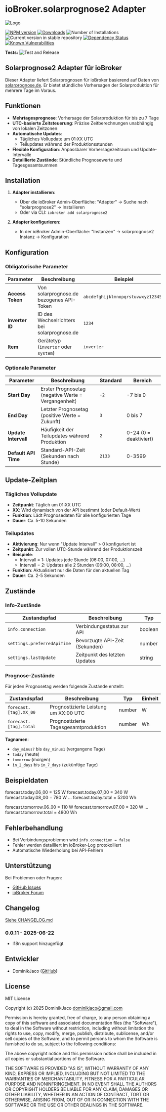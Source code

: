 # ioBroker.solarprognose2 Adapter

![Logo](https://raw.githubusercontent.com/DominikJaco/ioBroker.solarprognose2/main/admin/solarprognose2.png)

[![NPM version](https://img.shields.io/npm/v/iobroker.solarprognose2.svg)](https://www.npmjs.com/package/iobroker.solarprognose2)
[![Downloads](https://img.shields.io/npm/dm/iobroker.solarprognose2.svg)](https://www.npmjs.com/package/iobroker.solarprognose2)
![Number of Installations](https://iobroker.live/badges/solarprognose2-installed.svg)
![Current version in stable repository](https://iobroker.live/badges/solarprognose2-stable.svg)
[![Dependency Status](https://img.shields.io/david/DominikJaco/ioBroker.solarprognose2.svg)](https://david-dm.org/DominikJaco/ioBroker.solarprognose2)
[![Known Vulnerabilities](https://snyk.io/test/github/DominikJaco/ioBroker.solarprognose2/badge.svg)](https://snyk.io/test/github/DominikJaco/ioBroker.solarprognose2)

**Tests:** ![Test and Release](https://github.com/DominikJaco/ioBroker.solarprognose2/workflows/Test%20and%20Release/badge.svg)

## Solarprognose2 Adapter für ioBroker

Dieser Adapter liefert Solarprognosen für ioBroker basierend auf Daten von [solarprognose.de](https://www.solarprognose.de). Er bietet stündliche Vorhersagen der Solarproduktion für mehrere Tage im Voraus.

## Funktionen

- **Mehrtagesprognose**: Vorhersage der Solarproduktion für bis zu 7 Tage
- **UTC-basierte Zeitsteuerung**: Präzise Zeitberechnungen unabhängig von lokalen Zeitzonen
- **Automatische Updates**: 
  - Tägliches Vollupdate um 01:XX UTC
  - Teilupdates während der Produktionsstunden
- **Flexible Konfiguration**: Anpassbarer Vorhersagezeitraum und Update-Intervalle
- **Detaillierte Zustände**: Stündliche Prognosewerte und Tagesgesamtsummen

## Installation

1. **Adapter installieren**:
   - Über die ioBroker Admin-Oberfläche: "Adapter" → Suche nach "solarprognose2" → Installieren
   - Oder via CLI: `iobroker add solarprognose2`

2. **Adapter konfigurieren**:
   - In der ioBroker Admin-Oberfläche: "Instanzen" → solarprognose2 Instanz → Konfiguration

## Konfiguration

### Obligatorische Parameter

| Parameter | Beschreibung | Beispiel |
|-----------|-------------|----------|
| **Access Token** | Von solarprognose.de bezogenes API-Token | `abcdefghijklmnopqrstuvwxyz123456` |
| **Inverter ID** | ID des Wechselrichters bei solarprognose.de | `1234` |
| **Item** | Gerätetyp (`inverter` oder `system`) | `inverter` |

### Optionale Parameter

| Parameter | Beschreibung | Standard | Bereich |
|-----------|-------------|----------|---------|
| **Start Day** | Erster Prognosetag (negative Werte = Vergangenheit) | `-2` | -7 bis 0 |
| **End Day** | Letzter Prognosetag (positive Werte = Zukunft) | `3` | 0 bis 7 |
| **Update Intervall** | Häufigkeit der Teilupdates während Produktion | `2` | 0-24 (0 = deaktiviert) |
| **Default API Time** | Standard-API-Zeit (Sekunden nach Stunde) | `2133` | 0-3599 |

## Update-Zeitplan

### Tägliches Vollupdate
- **Zeitpunkt**: Täglich um 01:XX UTC
- **XX**: Wird dynamisch von der API bestimmt (oder Default-Wert)
- **Funktion**: Lädt Prognosedaten für alle konfigurierten Tage
- **Dauer**: Ca. 5-10 Sekunden

### Teilupdates
- **Aktivierung**: Nur wenn "Update Intervall" > 0 konfiguriert ist
- **Zeitpunkt**: Zur vollen UTC-Stunde während der Produktionszeit
- **Beispiele**:
  - Intervall = 1: Updates jede Stunde (06:00, 07:00, ...)
  - Intervall = 2: Updates alle 2 Stunden (06:00, 08:00, ...)
- **Funktion**: Aktualisiert nur die Daten für den aktuellen Tag
- **Dauer**: Ca. 2-5 Sekunden

## Zustände

### Info-Zustände
| Zustandspfad | Beschreibung | Typ |
|--------------|-------------|------|
| `info.connection` | Verbindungsstatus zur API | boolean |
| `settings.preferredApiTime` | Bevorzugte API-Zeit (Sekunden) | number |
| `settings.lastUpdate` | Zeitpunkt des letzten Updates | string |

### Prognose-Zustände
Für jeden Prognosetag werden folgende Zustände erstellt:

| Zustandspfad | Beschreibung | Typ | Einheit |
|--------------|-------------|------|---------|
| `forecast.[tag].XX_00` | Prognostizierte Leistung um XX:00 UTC | number | W |
| `forecast.[tag].total` | Prognostizierte Tagesgesamtproduktion | number | Wh |

**Tagnamen**:
- `day_minus7` bis `day_minus1` (vergangene Tage)
- `today` (heute)
- `tomorrow` (morgen)
- `in_2_days` bis `in_7_days` (zukünftige Tage)

## Beispieldaten
forecast.today.06_00 = 125 W
forecast.today.07_00 = 340 W
forecast.today.08_00 = 780 W
...
forecast.today.total = 5200 Wh

forecast.tomorrow.06_00 = 110 W
forecast.tomorrow.07_00 = 320 W
...
forecast.tomorrow.total = 4800 Wh

## Fehlerbehandlung
- Bei Verbindungsproblemen wird `info.connection = false`
- Fehler werden detailliert im ioBroker-Log protokolliert
- Automatische Wiederholung bei API-Fehlern

## Unterstützung
Bei Problemen oder Fragen:
- [GitHub Issues](https://github.com/DominikJaco/ioBroker.solarprognose2/issues)
- [ioBroker Forum](https://forum.iobroker.net)

## Changelog
[Siehe CHANGELOG.md](CHANGELOG.md)
### 0.0.11 - 2025-06-22
- I18n support hinzugefügt

## Entwickler
- DominikJaco ([GitHub](https://github.com/DominikJaco))

## License
MIT License

Copyright (c) 2025 DominikJaco <dominikjaco@gmail.com>

Permission is hereby granted, free of charge, to any person obtaining a copy
of this software and associated documentation files (the "Software"), to deal
in the Software without restriction, including without limitation the rights
to use, copy, modify, merge, publish, distribute, sublicense, and/or sell
copies of the Software, and to permit persons to whom the Software is
furnished to do so, subject to the following conditions:

The above copyright notice and this permission notice shall be included in all
copies or substantial portions of the Software.

THE SOFTWARE IS PROVIDED "AS IS", WITHOUT WARRANTY OF ANY KIND, EXPRESS OR
IMPLIED, INCLUDING BUT NOT LIMITED TO THE WARRANTIES OF MERCHANTABILITY,
FITNESS FOR A PARTICULAR PURPOSE AND NONINFRINGEMENT. IN NO EVENT SHALL THE
AUTHORS OR COPYRIGHT HOLDERS BE LIABLE FOR ANY CLAIM, DAMAGES OR OTHER
LIABILITY, WHETHER IN AN ACTION OF CONTRACT, TORT OR OTHERWISE, ARISING FROM,
OUT OF OR IN CONNECTION WITH THE SOFTWARE OR THE USE OR OTHER DEALINGS IN THE
SOFTWARE.